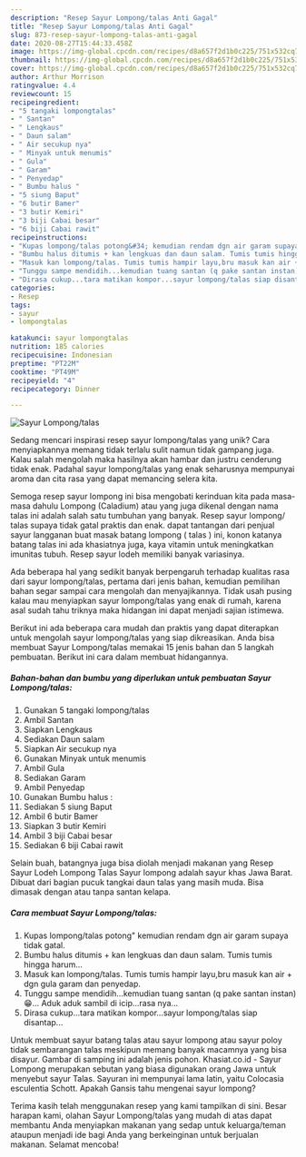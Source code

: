 ```yaml
---
description: "Resep Sayur Lompong/talas Anti Gagal"
title: "Resep Sayur Lompong/talas Anti Gagal"
slug: 873-resep-sayur-lompong-talas-anti-gagal
date: 2020-08-27T15:44:33.458Z
image: https://img-global.cpcdn.com/recipes/d8a657f2d1b0c225/751x532cq70/sayur-lompongtalas-foto-resep-utama.jpg
thumbnail: https://img-global.cpcdn.com/recipes/d8a657f2d1b0c225/751x532cq70/sayur-lompongtalas-foto-resep-utama.jpg
cover: https://img-global.cpcdn.com/recipes/d8a657f2d1b0c225/751x532cq70/sayur-lompongtalas-foto-resep-utama.jpg
author: Arthur Morrison
ratingvalue: 4.4
reviewcount: 15
recipeingredient:
- "5 tangaki lompongtalas"
- " Santan"
- " Lengkaus"
- " Daun salam"
- " Air secukup nya"
- " Minyak untuk menumis"
- " Gula"
- " Garam"
- " Penyedap"
- " Bumbu halus "
- "5 siung Baput"
- "6 butir Bamer"
- "3 butir Kemiri"
- "3 biji Cabai besar"
- "6 biji Cabai rawit"
recipeinstructions:
- "Kupas lompong/talas potong&#34; kemudian rendam dgn air garam supaya tidak gatal."
- "Bumbu halus ditumis + kan lengkuas dan daun salam. Tumis tumis hingga harum..."
- "Masuk kan lompong/talas. Tumis tumis hampir layu,bru masuk kan air + dgn gula garam dan penyedap."
- "Tunggu sampe mendidih...kemudian tuang santan (q pake santan instan)😁... Aduk aduk sambil di icip...rasa nya..."
- "Dirasa cukup...tara matikan kompor...sayur lompong/talas siap disantap..."
categories:
- Resep
tags:
- sayur
- lompongtalas

katakunci: sayur lompongtalas 
nutrition: 185 calories
recipecuisine: Indonesian
preptime: "PT22M"
cooktime: "PT49M"
recipeyield: "4"
recipecategory: Dinner

---
```



![Sayur Lompong/talas](https://img-global.cpcdn.com/recipes/d8a657f2d1b0c225/751x532cq70/sayur-lompongtalas-foto-resep-utama.jpg)

Sedang mencari inspirasi resep sayur lompong/talas yang unik? Cara menyiapkannya memang tidak terlalu sulit namun tidak gampang juga. Kalau salah mengolah maka hasilnya akan hambar dan justru cenderung tidak enak. Padahal sayur lompong/talas yang enak seharusnya mempunyai aroma dan cita rasa yang dapat memancing selera kita.

Semoga resep sayur lompong ini bisa mengobati kerinduan kita pada masa-masa dahulu Lompong (Caladium) atau yang juga dikenal dengan nama talas ini adalah salah satu tumbuhan yang banyak. Resep sayur lompong/ talas supaya tidak gatal praktis dan enak. dapat tantangan dari penjual sayur langganan buat masak batang lompong ( talas ) ini, konon katanya batang talas ini ada khasiatnya juga, kaya vitamin untuk meningkatkan imunitas tubuh. Resep sayur lodeh memiliki banyak variasinya.

Ada beberapa hal yang sedikit banyak berpengaruh terhadap kualitas rasa dari sayur lompong/talas, pertama dari jenis bahan, kemudian pemilihan bahan segar sampai cara mengolah dan menyajikannya. Tidak usah pusing kalau mau menyiapkan sayur lompong/talas yang enak di rumah, karena asal sudah tahu triknya maka hidangan ini dapat menjadi sajian istimewa.


Berikut ini ada beberapa cara mudah dan praktis yang dapat diterapkan untuk mengolah sayur lompong/talas yang siap dikreasikan. Anda bisa membuat Sayur Lompong/talas memakai 15 jenis bahan dan 5 langkah pembuatan. Berikut ini cara dalam membuat hidangannya.

<!--inarticleads1-->

##### Bahan-bahan dan bumbu yang diperlukan untuk pembuatan Sayur Lompong/talas:

1. Gunakan 5 tangaki lompong/talas
1. Ambil  Santan
1. Siapkan  Lengkaus
1. Sediakan  Daun salam
1. Siapkan  Air secukup nya
1. Gunakan  Minyak untuk menumis
1. Ambil  Gula
1. Sediakan  Garam
1. Ambil  Penyedap
1. Gunakan  Bumbu halus :
1. Sediakan 5 siung Baput
1. Ambil 6 butir Bamer
1. Siapkan 3 butir Kemiri
1. Ambil 3 biji Cabai besar
1. Sediakan 6 biji Cabai rawit


Selain buah, batangnya juga bisa diolah menjadi makanan yang Resep Sayur Lodeh Lompong Talas Sayur lompong adalah sayur khas Jawa Barat. Dibuat dari bagian pucuk tangkai daun talas yang masih muda. Bisa dimasak dengan atau tanpa santan kelapa. 

<!--inarticleads2-->

##### Cara membuat Sayur Lompong/talas:

1. Kupas lompong/talas potong&#34; kemudian rendam dgn air garam supaya tidak gatal.
1. Bumbu halus ditumis + kan lengkuas dan daun salam. Tumis tumis hingga harum...
1. Masuk kan lompong/talas. Tumis tumis hampir layu,bru masuk kan air + dgn gula garam dan penyedap.
1. Tunggu sampe mendidih...kemudian tuang santan (q pake santan instan)😁... Aduk aduk sambil di icip...rasa nya...
1. Dirasa cukup...tara matikan kompor...sayur lompong/talas siap disantap...


Untuk membuat sayur batang talas atau sayur lompong atau sayur poloy tidak sembarangan talas meskipun memang banyak macamnya yang bisa disayur. Gambar di samping ini adalah jenis pohon. Khasiat.co.id - Sayur Lompong merupakan sebutan yang biasa digunakan orang Jawa untuk menyebut sayur Talas. Sayuran ini mempunyai lama latin, yaitu Colocasia esculentia Schott. Apakah Gansis tahu mengenai sayur lompong? 

Terima kasih telah menggunakan resep yang kami tampilkan di sini. Besar harapan kami, olahan Sayur Lompong/talas yang mudah di atas dapat membantu Anda menyiapkan makanan yang sedap untuk keluarga/teman ataupun menjadi ide bagi Anda yang berkeinginan untuk berjualan makanan. Selamat mencoba!
